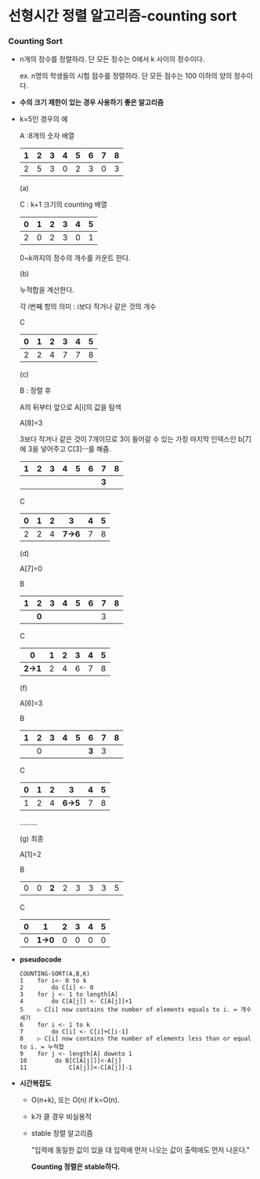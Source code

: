 # 선형시간 정렬 알고리즘-counting sort

### Counting Sort

- n개의 정수를 정렬하라. 단 모든 정수는 0에서 k 사이의 정수이다.

  ex. n명의 학생들의 시험 점수를 정렬하라. 단 모든 점수는 100 이하의 양의 정수이다.

- **수의 크기 제한이 있는 경우 사용하기 좋은 알고리즘**

- k=5인 경우의 예

  A :8개의 숫자 배열

  |  1   |  2   |  3   |  4   |  5   |  6   |  7   |  8   |
  | :--: | :--: | :--: | :--: | :--: | :--: | :--: | :--: |
  |  2   |  5   |  3   |  0   |  2   |  3   |  0   |  3   |

  (a)

  C : k+1 크기의 counting 배열

  |  0   |  1   |  2   |  3   |  4   |  5   |
  | :--: | :--: | :--: | :--: | :--: | :--: |
  |  2   |  0   |  2   |  3   |  0   |  1   |

   0~k까지의 정수의 개수를 카운트 한다.

  (b)

  누적합을 계산한다.

  각 i번째 항의 의미 : i보다 작거나 같은 것의 개수 

  C

  |  0   |  1   |  2   |  3   |  4   |  5   |
  | :--: | :--: | :--: | :--: | :--: | :--: |
  |  2   |  2   |  4   |  7   |  7   |  8   |

  (c)

  B : 정렬 후

  A의 뒤부터 앞으로 A[i]의 값을 탐색

  A[8]=3

  3보다 작거나 같은 것이 7개이므로 3이 들어갈 수 있는 가장 마지막 인덱스인 b[7]에 3을 넣어주고 C[3]--를 해줌. 

  | 1    | 2    | 3    | 4    | 5    | 6    | 7     | 8    |
  | ---- | ---- | ---- | ---- | ---- | ---- | ----- | ---- |
  |      |      |      |      |      |      | **3** |      |

  C

  |  0   |  1   |  2   |    3     |  4   |  5   |
  | :--: | :--: | :--: | :------: | :--: | :--: |
  |  2   |  2   |  4   | **7->6** |  7   |  8   |

  (d)

  A[7]=0

  B

  | 1    | 2     | 3    | 4    | 5    | 6    | 7    | 8    |
  | ---- | ----- | ---- | ---- | ---- | ---- | ---- | ---- |
  |      | **0** |      |      |      |      | 3    |      |

  C

  |    0     |  1   |  2   |  3   |  4   |  5   |
  | :------: | :--: | :--: | :--: | :--: | :--: |
  | **2->1** |  2   |  4   |  6   |  7   |  8   |

  (f)

  A[6]=3

  B

  | 1    | 2    | 3    | 4    | 5    | 6     | 7    | 8    |
  | ---- | ---- | ---- | ---- | ---- | ----- | ---- | ---- |
  |      | 0    |      |      |      | **3** | 3    |      |

  C

  |  0   |  1   |  2   |    3     |  4   |  5   |
  | :--: | :--: | :--: | :------: | :--: | :--: |
  |  1   |  2   |  4   | **6->5** |  7   |  8   |

  .........

  (g) 최종

  A[1]=2

  B

  |      |      |       |      |      |      |      |      |
  | :--: | :--: | :---: | :--: | :--: | :--: | :--: | :--: |
  |  0   |  0   | **2** |  2   |  3   |  3   |  3   |  5   |

  C

  |  0   |    1     |  2   |  3   |  4   |  5   |
  | :--: | :------: | :--: | :--: | :--: | :--: |
  |  0   | **1->0** |  0   |  0   |  0   |  0   |

- **pseudocode**

  ```pseudocode
  COUNTING-SORT(A,B,K)
  1    for i<- 0 to k
  2        do C[i] <- 0
  3    for j <- 1 to length[A]
  4        do C[A[j]] <- C[A[j]]+1
  5    ▷ C[i] now contains the number of elements equals to i. = 개수 세기
  6    for i <- 1 to k
  7        do C[i] <- C[i]+C[i-1]
  8    ▷ C[i] now contains the number of elements less than or equal to i. = 누적합
  9    for j <- length[A] downto 1
  10        do B[C[A[j]]]<-A[j]
  11            C[A[j]]<-C[A[j]]-1
  ```

- **시간복잡도**

  - O(n+k), 또는 O(n) if k=O(n).

  - k가 클 경우 비실용적

  - stable 정렬 알고리즘 

    "입력에 동일한 값이 있을 대 입력에 먼저 나오는 값이 출력에도 먼저 나온다."

    **Counting 정렬은 stable하다.**

